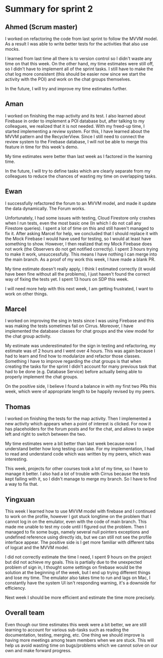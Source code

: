 # Summary for sprint 2

## Ahmed (Scrum master)

I worked on refactoring the code from last sprint to follow the MVVM model. As a result I was able to write better tests for the activities that also use mocks.

I learned from last time all there is to version control so I didn't waste any time on that this week. On the other hand, my time estimates were still off, so I didn't have to implement all of the sprint tasks. I still have to make the chat log more consistent (this should be easier now since we start the activity with the POI) and work on the chat groups themselves.

In the future, I will try and improve my time estimates further.


## Aman 

I worked on finishing the map activity and its test. I also learned about Firebase in order to implement a POI database but, after talking to my colleagues, we realized that it is not needed. With my freed-up time, I started implementing a review system. For this, I have learned about the MVVM pattern and the RecyclerView. Since I still need to connect the review system to the Firebase database, I will not be able to merge this feature in time for this week's demo.

My time estimates were better than last week as I factored in the learning time.

In the future, I will try to define tasks which are clearly separate from my colleagues to reduce the chances of wasting my time on overlapping tasks.


## Ewan

I successfully refactored the forum to an MVVM model, and made it update the data dynamically. The Forum works.

Unfortunately, I had some issues with testing, Cloud Firestore only crashes when I run tests, even the most basic one (In which I do not call any Firestore queries). I spent a lot of time on this and still haven't managed to fix it. After asking Marcel for help, we concluded that I should replace it with the Mock Firebase I would have used for testing, so I would at least have something to show.
However, I then realized that my Mock Firebase does not work (the Observers do not get notified correctly). I spent 3 hours trying to make it work, unsuccessfully.
This means I have nothing I can merge into the main branch. As a proof of my work this week, I have made a blank PR.

My time estimate doesn't really apply, I think I estimated correctly (it would have been fine without all the problems), I just haven't found the correct way of fixing the tests yet. I spent 13 hours on SDP this week.

I will need more help with this next week, I am getting frustrated, I want to work on other things.


## Marcel

I worked on improving the sing in tests since I was using Firebase and this was making the tests sometimes fail on Cirrus. Moreover, I have implemented the database classes for chat groups and the view model for the chat group activity.

My estimate was underestimated for the sign in testing and refactoring, my estimate was of 2 hours and I went over 4 hours. This was again because I had to learn and find how to modularize and refactor those classes. Something I have to improve regarding the chat groups is that when creating the tasks for the sprint I didn't account for many previous task that had to be done (e.g. Database Service) before actually being able to properly implement the chat groups.

On the positive side, I believe I found a balance in with my first two PRs this week, which were of appropriate length to be happily revised by my peers. 


## Thomas

I worked on finishing the tests for the map activity. Then I implemented a new activity which appears when a point of interest is clicked. For now it has placeholders for the forum posts and for the chat, and allows to swipe left and right to switch between the two.

My time estimates were a bit better than last week because now I understand better how long testing can take. For my implementation, I had to read and understand code which was written by my peers, which was interesting.

This week, projects for other courses took a lot of my time, so I have to manage it better. I also had a lot of trouble with Cirrus because the tests kept failing with it, so I didn't manage to merge my branch. So I have to find a way to fix that.


## Yingxuan

This week I learned how to use MVVM model with firebase and I continued to work on the profile, however I got stuck longtime on the problem that I cannot log in on the emulator, even with the code of main branch. This made me unable to test my code until I figured out the problem. Then I managed to fix some bugs, namely several null pointers exceptions and undefined reference using directly ids, but we can still not see the profile interface appear. The positive side is I get more familiar with different tabs of logcat and the MVVM model.

I did not correctly estimate the time I need, I spent 9 hours on the project but did not achieve my goals. This is partially due to the unexpected problem of sign in, I thought some settings on firebase would be the solution at the beginning of the week, but I end up trying different things and lose my time. The emulator also takes time to run and lags on Mac, I constantly have the system UI isn't responding warning, it's a downside for efficiency.

Next week I should be more efficient and estimate the time more precisely.



## Overall team

Even though our time estimates this week were a bit better, we are still learning to account for various sub-tasks such as reading the documentation, testing, merging, etc. One thing we should improve is having more meetings among team members when we are stuck. This will help us avoid wasting time on bugs/problems which we cannot solve on our own and make forward progress.
